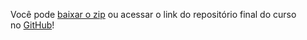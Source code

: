 Você pode [baixar o zip](https://github.com/alura-cursos/node_criptografia_2496/archive/refs/heads/aula5.zip) ou acessar o link do repositório final do curso no [GitHub](https://github.com/alura-cursos/node_criptografia_2496/tree/aula5)!